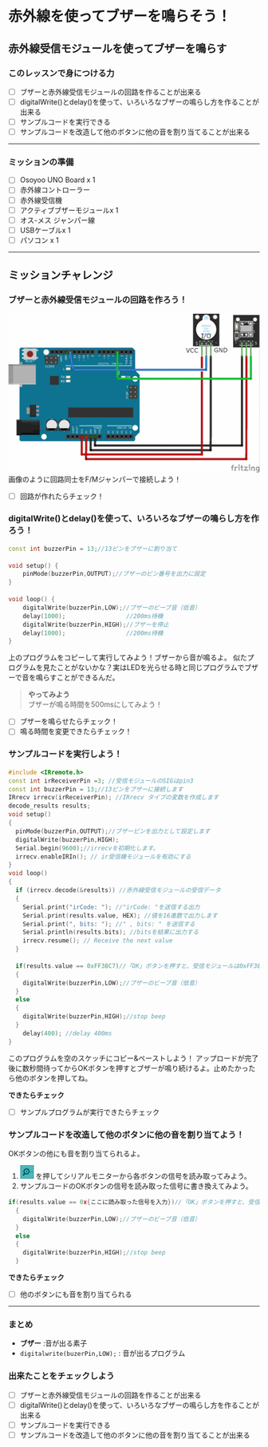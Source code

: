 # 赤外線を使ってブザーを鳴らそう！

## 赤外線受信モジュールを使ってブザーを鳴らす

### このレッスンで身につける力
- [ ] ブザーと赤外線受信モジュールの回路を作ることが出来る
- [ ] digitalWrite()とdelay()を使って、いろいろなブザーの鳴らし方を作ることが出来る
- [ ] サンプルコードを実行できる
- [ ] サンプルコードを改造して他のボタンに他の音を割り当てることが出来る

---

### ミッションの準備
- [ ] Osoyoo UNO Board x 1
- [ ] 赤外線コントローラー
- [ ] 赤外線受信機
- [ ] アクティブブザーモジュールx 1
- [ ] オス-メス ジャンパー線
- [ ] USBケーブルx 1
- [ ] パソコン x 1

---
## ミッションチャレンジ
### ブザーと赤外線受信モジュールの回路を作ろう！
![1](image/1.png)
画像のように回路同士をF/Mジャンパーで接続しよう！
 - [ ] 回路が作れたらチェック！

### digitalWrite()とdelay()を使って、いろいろなブザーの鳴らし方を作ろう！
```C++
const int buzzerPin = 13;//13ピンをブザーに割り当て

void setup() {
    pinMode(buzzerPin,OUTPUT);//ブザーのピン番号を出力に設定
}

void loop() {
    digitalWrite(buzzerPin,LOW);//ブザーのビーブ音（低音）
    delay(1000);                 //200ms待機
    digitalWrite(buzzerPin,HIGH);//ブザーを停止
    delay(1000);                 //200ms待機
}
```
上のプログラムをコピーして実行してみよう！ブザーから音が鳴るよ。
似たプログラムを見たことがないかな？実はLEDを光らせる時と同じプログラムでブザーで音を鳴らすことができるんだ。
>**やってみよう**<br>
>ブザーが鳴る時間を500msにしてみよう！
- [ ] ブザーを鳴らせたらチェック！
- [ ] 鳴る時間を変更できたらチェック！

### サンプルコードを実行しよう！
```C++
#include <IRremote.h>
const int irReceiverPin =3; //受信モジュールのSIGはpin3
const int buzzerPin = 13;//13ピンをブザーに接続します
IRrecv irrecv(irReceiverPin); //IRrecv タイプの変数を作成します
decode_results results;
void setup()
{
  pinMode(buzzerPin,OUTPUT);//ブザーピンを出力として設定します
  digitalWrite(buzzerPin,HIGH);
  Serial.begin(9600);//irrecvを初期化します。
  irrecv.enableIRIn(); // ir受信機モジュールを有効にする
}
void loop() 
{
  if (irrecv.decode(&results)) //赤外線受信モジュールの受信データ
  { 
    Serial.print("irCode: "); //"irCode: "を送信する出力
    Serial.print(results.value, HEX); //値を16進数で出力します
    Serial.print(", bits: "); //" , bits: " を送信する
    Serial.println(results.bits); //bitsを結果に出力する
    irrecv.resume(); // Receive the next value 
  } 

  if(results.value == 0xFF38C7)//「OK」ボタンを押すと、受信モジュールは0xFF38C7を受信します
  {
    digitalWrite(buzzerPin,LOW);//ブザーのビーブ音（低音）
  }
  else
  {
    digitalWrite(buzzerPin,HIGH);//stop beep
  }
    delay(400); //delay 400ms
}

```
このプログラムを空のスケッチにコピー&ペーストしよう！
アップロードが完了後に数秒間待ってからOKボタンを押すとブザーが鳴り続けるよ。止めたかったら他のボタンを押してね。

**できたらチェック**
 - [ ] サンプルプログラムが実行できたらチェック

### サンプルコードを改造して他のボタンに他の音を割り当てよう！
OKボタンの他にも音を割り当てられるよ。

1. ![serial_monitor_button.png](image/serial_monitor_button.png) を押してシリアルモニターから各ボタンの信号を読み取ってみよう。
2. サンプルコードのOKボタンの信号を読み取った信号に書き換えてみよう。
```C++
if(results.value == 0x{ここに読み取った信号を入力})//「OK」ボタンを押すと、受信モジュールは0xFF38C7を受信します
  {
    digitalWrite(buzzerPin,LOW);//ブザーのビーブ音（低音）
  }
  else
  {
    digitalWrite(buzzerPin,HIGH);//stop beep
  }
```


**できたらチェック**
- [ ] 他のボタンにも音を割り当てられる


---
### まとめ
- **ブザー** :音が出る素子
- `digitalwrite(buzerPin,LOW);` : 音が出るプログラム

### 出来たことをチェックしよう
- [ ] ブザーと赤外線受信モジュールの回路を作ることが出来る
- [ ] digitalWrite()とdelay()を使って、いろいろなブザーの鳴らし方を作ることが出来る
- [ ] サンプルコードを実行できる
- [ ] サンプルコードを改造して他のボタンに他の音を割り当てることが出来る